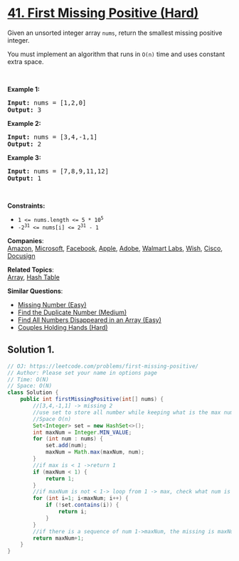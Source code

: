# [41. First Missing Positive (Hard)](https://leetcode.com/problems/first-missing-positive/)

<p>Given an unsorted integer array <code>nums</code>, return the smallest missing positive integer.</p>

<p>You must implement an algorithm that runs in <code>O(n)</code> time and uses constant extra space.</p>

<p>&nbsp;</p>
<p><strong>Example 1:</strong></p>
<pre><strong>Input:</strong> nums = [1,2,0]
<strong>Output:</strong> 3
</pre><p><strong>Example 2:</strong></p>
<pre><strong>Input:</strong> nums = [3,4,-1,1]
<strong>Output:</strong> 2
</pre><p><strong>Example 3:</strong></p>
<pre><strong>Input:</strong> nums = [7,8,9,11,12]
<strong>Output:</strong> 1
</pre>
<p>&nbsp;</p>
<p><strong>Constraints:</strong></p>

<ul>
	<li><code>1 &lt;= nums.length &lt;= 5 * 10<sup>5</sup></code></li>
	<li><code>-2<sup>31</sup> &lt;= nums[i] &lt;= 2<sup>31</sup> - 1</code></li>
</ul>

**Companies**:  
[Amazon](https://leetcode.com/company/amazon), [Microsoft](https://leetcode.com/company/microsoft), [Facebook](https://leetcode.com/company/facebook), [Apple](https://leetcode.com/company/apple), [Adobe](https://leetcode.com/company/adobe), [Walmart Labs](https://leetcode.com/company/walmart-labs), [Wish](https://leetcode.com/company/wish), [Cisco](https://leetcode.com/company/cisco), [Docusign](https://leetcode.com/company/docusign)

**Related Topics**:  
[Array](https://leetcode.com/tag/array/), [Hash Table](https://leetcode.com/tag/hash-table/)

**Similar Questions**:

- [Missing Number (Easy)](https://leetcode.com/problems/missing-number/)
- [Find the Duplicate Number (Medium)](https://leetcode.com/problems/find-the-duplicate-number/)
- [Find All Numbers Disappeared in an Array (Easy)](https://leetcode.com/problems/find-all-numbers-disappeared-in-an-array/)
- [Couples Holding Hands (Hard)](https://leetcode.com/problems/couples-holding-hands/)

## Solution 1.

```java
// OJ: https://leetcode.com/problems/first-missing-positive/
// Author: Please set your name in options page
// Time: O(N)
// Space: O(N)
class Solution {
    public int firstMissingPositive(int[] nums) {
        //[3,4,-1,1] -> missing 2
        //use set to store all number while keeping what is the max num, if num < 1 which means missing 1
        //Space O(n)
        Set<Integer> set = new HashSet<>();
        int maxNum = Integer.MIN_VALUE;
        for (int num : nums) {
            set.add(num);
            maxNum = Math.max(maxNum, num);
        }
        //if max is < 1 ->return 1
        if (maxNum < 1) {
            return 1;
        }
        //if maxNum is not < 1-> loop from 1 -> max, check what num is not in set that is the missing num
        for (int i=1; i<maxNum; i++) {
            if (!set.contains(i)) {
                return i;
            }
        }
        //if there is a sequence of num 1->maxNum, the missing is maxNum+1
        return maxNum+1;
    }
}

```
